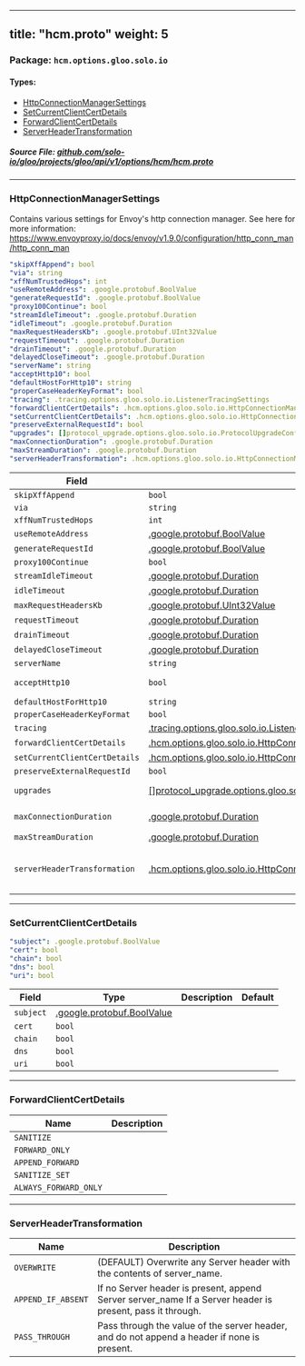 
---
title: "hcm.proto"
weight: 5
---

<!-- Code generated by solo-kit. DO NOT EDIT. -->


### Package: `hcm.options.gloo.solo.io` 
#### Types:


- [HttpConnectionManagerSettings](#httpconnectionmanagersettings)
- [SetCurrentClientCertDetails](#setcurrentclientcertdetails)
- [ForwardClientCertDetails](#forwardclientcertdetails)
- [ServerHeaderTransformation](#serverheadertransformation)
  



##### Source File: [github.com/solo-io/gloo/projects/gloo/api/v1/options/hcm/hcm.proto](https://github.com/solo-io/gloo/blob/master/projects/gloo/api/v1/options/hcm/hcm.proto)





---
### HttpConnectionManagerSettings

 
Contains various settings for Envoy's http connection manager.
See here for more information: https://www.envoyproxy.io/docs/envoy/v1.9.0/configuration/http_conn_man/http_conn_man

```yaml
"skipXffAppend": bool
"via": string
"xffNumTrustedHops": int
"useRemoteAddress": .google.protobuf.BoolValue
"generateRequestId": .google.protobuf.BoolValue
"proxy100Continue": bool
"streamIdleTimeout": .google.protobuf.Duration
"idleTimeout": .google.protobuf.Duration
"maxRequestHeadersKb": .google.protobuf.UInt32Value
"requestTimeout": .google.protobuf.Duration
"drainTimeout": .google.protobuf.Duration
"delayedCloseTimeout": .google.protobuf.Duration
"serverName": string
"acceptHttp10": bool
"defaultHostForHttp10": string
"properCaseHeaderKeyFormat": bool
"tracing": .tracing.options.gloo.solo.io.ListenerTracingSettings
"forwardClientCertDetails": .hcm.options.gloo.solo.io.HttpConnectionManagerSettings.ForwardClientCertDetails
"setCurrentClientCertDetails": .hcm.options.gloo.solo.io.HttpConnectionManagerSettings.SetCurrentClientCertDetails
"preserveExternalRequestId": bool
"upgrades": []protocol_upgrade.options.gloo.solo.io.ProtocolUpgradeConfig
"maxConnectionDuration": .google.protobuf.Duration
"maxStreamDuration": .google.protobuf.Duration
"serverHeaderTransformation": .hcm.options.gloo.solo.io.HttpConnectionManagerSettings.ServerHeaderTransformation

```

| Field | Type | Description | Default |
| ----- | ---- | ----------- |----------- | 
| `skipXffAppend` | `bool` |  |  |
| `via` | `string` |  |  |
| `xffNumTrustedHops` | `int` |  |  |
| `useRemoteAddress` | [.google.protobuf.BoolValue](https://developers.google.com/protocol-buffers/docs/reference/csharp/class/google/protobuf/well-known-types/bool-value) |  |  |
| `generateRequestId` | [.google.protobuf.BoolValue](https://developers.google.com/protocol-buffers/docs/reference/csharp/class/google/protobuf/well-known-types/bool-value) |  |  |
| `proxy100Continue` | `bool` |  |  |
| `streamIdleTimeout` | [.google.protobuf.Duration](https://developers.google.com/protocol-buffers/docs/reference/csharp/class/google/protobuf/well-known-types/duration) |  |  |
| `idleTimeout` | [.google.protobuf.Duration](https://developers.google.com/protocol-buffers/docs/reference/csharp/class/google/protobuf/well-known-types/duration) |  |  |
| `maxRequestHeadersKb` | [.google.protobuf.UInt32Value](https://developers.google.com/protocol-buffers/docs/reference/csharp/class/google/protobuf/well-known-types/u-int-32-value) |  |  |
| `requestTimeout` | [.google.protobuf.Duration](https://developers.google.com/protocol-buffers/docs/reference/csharp/class/google/protobuf/well-known-types/duration) |  |  |
| `drainTimeout` | [.google.protobuf.Duration](https://developers.google.com/protocol-buffers/docs/reference/csharp/class/google/protobuf/well-known-types/duration) |  |  |
| `delayedCloseTimeout` | [.google.protobuf.Duration](https://developers.google.com/protocol-buffers/docs/reference/csharp/class/google/protobuf/well-known-types/duration) |  |  |
| `serverName` | `string` |  |  |
| `acceptHttp10` | `bool` | For explanation of these settings see: https://www.envoyproxy.io/docs/envoy/latest/api-v2/api/v2/core/protocol.proto#envoy-api-msg-core-http1protocoloptions. |  |
| `defaultHostForHttp10` | `string` |  |  |
| `properCaseHeaderKeyFormat` | `bool` |  |  |
| `tracing` | [.tracing.options.gloo.solo.io.ListenerTracingSettings](../../tracing/tracing.proto.sk/#listenertracingsettings) |  |  |
| `forwardClientCertDetails` | [.hcm.options.gloo.solo.io.HttpConnectionManagerSettings.ForwardClientCertDetails](../hcm.proto.sk/#forwardclientcertdetails) |  |  |
| `setCurrentClientCertDetails` | [.hcm.options.gloo.solo.io.HttpConnectionManagerSettings.SetCurrentClientCertDetails](../hcm.proto.sk/#setcurrentclientcertdetails) |  |  |
| `preserveExternalRequestId` | `bool` |  |  |
| `upgrades` | [[]protocol_upgrade.options.gloo.solo.io.ProtocolUpgradeConfig](../../protocol_upgrade/protocol_upgrade.proto.sk/#protocolupgradeconfig) | HttpConnectionManager configuration for protocol upgrade requests. Note: WebSocket upgrades are enabled by default on the HTTP Connection Manager and must be explicitly disabled. |  |
| `maxConnectionDuration` | [.google.protobuf.Duration](https://developers.google.com/protocol-buffers/docs/reference/csharp/class/google/protobuf/well-known-types/duration) | For an explanation of these settings see https://www.envoyproxy.io/docs/envoy/latest/api-v3/config/core/v3/protocol.proto#config-core-v3-httpprotocoloptions. |  |
| `maxStreamDuration` | [.google.protobuf.Duration](https://developers.google.com/protocol-buffers/docs/reference/csharp/class/google/protobuf/well-known-types/duration) |  |  |
| `serverHeaderTransformation` | [.hcm.options.gloo.solo.io.HttpConnectionManagerSettings.ServerHeaderTransformation](../hcm.proto.sk/#serverheadertransformation) | For an explanation of the settings see: https://www.envoyproxy.io/docs/envoy/latest/api-v3/extensions/filters/network/http_connection_manager/v3/http_connection_manager.proto.html#envoy-v3-api-enum-extensions-filters-network-http-connection-manager-v3-httpconnectionmanager-serverheadertransformation. |  |




---
### SetCurrentClientCertDetails



```yaml
"subject": .google.protobuf.BoolValue
"cert": bool
"chain": bool
"dns": bool
"uri": bool

```

| Field | Type | Description | Default |
| ----- | ---- | ----------- |----------- | 
| `subject` | [.google.protobuf.BoolValue](https://developers.google.com/protocol-buffers/docs/reference/csharp/class/google/protobuf/well-known-types/bool-value) |  |  |
| `cert` | `bool` |  |  |
| `chain` | `bool` |  |  |
| `dns` | `bool` |  |  |
| `uri` | `bool` |  |  |




---
### ForwardClientCertDetails



| Name | Description |
| ----- | ----------- | 
| `SANITIZE` |  |
| `FORWARD_ONLY` |  |
| `APPEND_FORWARD` |  |
| `SANITIZE_SET` |  |
| `ALWAYS_FORWARD_ONLY` |  |




---
### ServerHeaderTransformation



| Name | Description |
| ----- | ----------- | 
| `OVERWRITE` | (DEFAULT) Overwrite any Server header with the contents of server_name. |
| `APPEND_IF_ABSENT` | If no Server header is present, append Server server_name If a Server header is present, pass it through. |
| `PASS_THROUGH` | Pass through the value of the server header, and do not append a header if none is present. |





<!-- Start of HubSpot Embed Code -->
<script type="text/javascript" id="hs-script-loader" async defer src="//js.hs-scripts.com/5130874.js"></script>
<!-- End of HubSpot Embed Code -->

